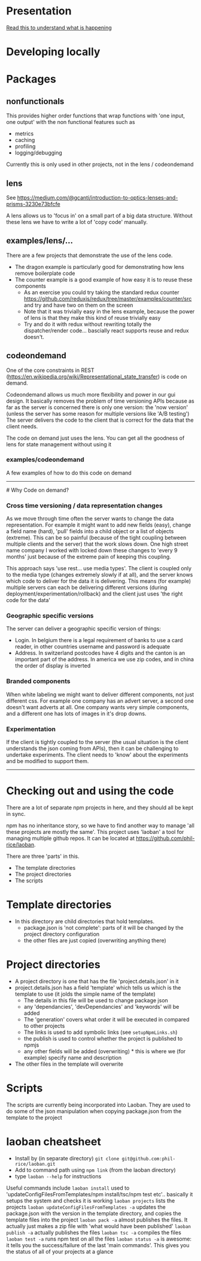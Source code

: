 # Presentation

[Read this to understand what is happening](https://docs.google.com/presentation/d/e/2PACX-1vRvIfvQHiMw10X9bAek_hK1eE6WDqP8V4X85fJ8gT4RaQU9mPh9yu9j0bRpLnfKEptqwpLqowGy43vK/pub?start=false&loop=false&delayms=3000)


# Developing locally

# Packages

## nonfunctionals
This provides higher order functions that wrap functions with 'one input, one output' with the
non functional features such as
* metrics
* caching
* profiling
* logging/debugging

Currently this is only used in other projects, not in the lens / codeondemand

## lens
See https://medium.com/@gcanti/introduction-to-optics-lenses-and-prisms-3230e73bfcfe

A lens allows us to 'focus in' on a small part of a big data structure. Without these lens we have
to write a lot of 'copy code' manually.

## examples/lens/...
There are a few projects that demonstrate the use of the lens code. 
* The dragon example is particularly good for demonstrating how lens remove boilerplate code
* The counter example is a good example of how easy it is to reuse these components
    * As an exercise you could try taking the standard redux counter https://github.com/reduxjs/redux/tree/master/examples/counter/src and try and have two on them on the screen
    * Note that it was trivially easy in the lens example, because the power of lens is that they make this kind of reuse trivially easy
    * Try and do it with redux without rewriting totally the dispatcher/render code... bascially react supports reuse and redux doesn't.

## codeondemand
One of the core constraints in REST (https://en.wikipedia.org/wiki/Representational_state_transfer) is code on demand.

Codeondemand allows us much more flexibility and power in our gui design. It basically removes the problem of 
time versioning APIs because as far as the server is concerned there is only one version: the 'now version' (unless the server has
some reason for multiple versions like 'A/B testing') The server delivers the code to the client that is correct for the
data that the client needs. 

The code on demand just uses the lens. You can get all the goodness of lens for state management without using it

### examples/codeondemand
A few examples of how to do this code on demand

<hr />
# Why Code on demand?

### Cross time versioning / data representation changes
As we move through time often the server wants to change the data representation. For example it might want to add new fields (easy), change 
a field name (hard), 'pull' fields into a child object or a list of objects (extreme). This can be so painful (because of the tight coupling between 
multiple clients and the server) that the work slows down. One high street name company I worked with locked down these changes to 'every 9 months'
just because of the extreme pain of keeping this coupling.

This approach says 'use rest... use media types'. The client is coupled only to the media type (changes extremely slowly if at all), and the server
knows which code to deliver for the data it is delivering. This means (for example) multiple servers can each be delivering different versions 
(during deployment/experimentation/rollback) and the client just uses 'the right code for the data'

### Geographic specific versions
The server can deliver a geographic specific version of things:
* Login. In belgium there is a legal requirement of banks to use a card reader, in other countries username and password is adequate
* Address. In switzerland postcodes have 4 digits and the canton is an important part of the address. In america we use zip codes, and in china the order of display is inverted

### Branded components
When white labeling we might want to deliver different components, not just different css. For example one company has an advert server, a second one
doesn't want adverts at all. One company wants very simple components, and a different one has lots of images in it's drop downs.

### Experimentation
If the client is tightly coupled to the server (the usual situation is the client understands the json coming from APIs),
then it can be challenging to undertake experiments. The client needs to 'know' about the experiments and be modified to support them.
<hr />

 # Checking out and using the code
There are a lot of separate npm projects in here, and they should all be kept in sync.

npm has no inheritance story, so we have to find another way to manage 'all these projects are mostly the same'. This project 
uses 'laoban' a tool for managing multiple github repos. It can be located at https://github.com/phil-rice/laoban.

There are three 'parts' in this. 
* The template directories
* The project directories
* The scripts 

# Template directories
* In this directory are child directories that hold templates.
    * package.json is 'not complete': parts of it will be changed by the project directory configuration
    * the other files are just copied (overwriting anything there)

# Project directories
* A project directory is one that has the file 'project.details.json' in it
* project.details.json has a field 'template' which tells us which is the template to use (it jolds the simple name of the template)
   * The details in this file will be used to change package json
   * any 'dependancies', 'devDependancies' and 'keywords' will be added
   * The 'generation' covers what order it will be executed in compared to other projects
   * The links is used to add symbolic links (see `setupNpmLinks.sh`)
   * the publish is used to control whether the project is published to npmjs
   * any other fields will be added (overwriting)
         * this is where we (for example) specify name and description
* The other files in the template will overwrite

# Scripts
The scripts are currently being incorporated into Laoban. They are used to do some of the json manipulation when copying package.json from the template to the project

# laoban cheatsheet

* Install by (in separate directory) `git clone git@github.com:phil-rice/laoban.git`
* Add to command path using `npm link` (from the laoban directory)
* type `laoban --help` for instructions

Useful commands include
`laoban install` used to 'updateConfigFilesFromTemplates/npm install/tsc/npm test etc'.. basically it setups the system and checks it is working
`laoban projects` lists the projects
`laoban updateConfigFilesFromTemplates -a` updates the package.json with the version in the template directory, and copies the template files into the project 
`laoban pack -a` almost publishes the files. It actually just makes a zip file with 'what would have been published' 
`laoban publish -a` actually publishes the files
`laoban tsc -a` compiles the files
`laoban test -a` runs npm test on all the files
`laoban status -a`  is awesome: it tells you the success/failure of the last 'main commands'. This gives you the status of all of your projects at a glance

